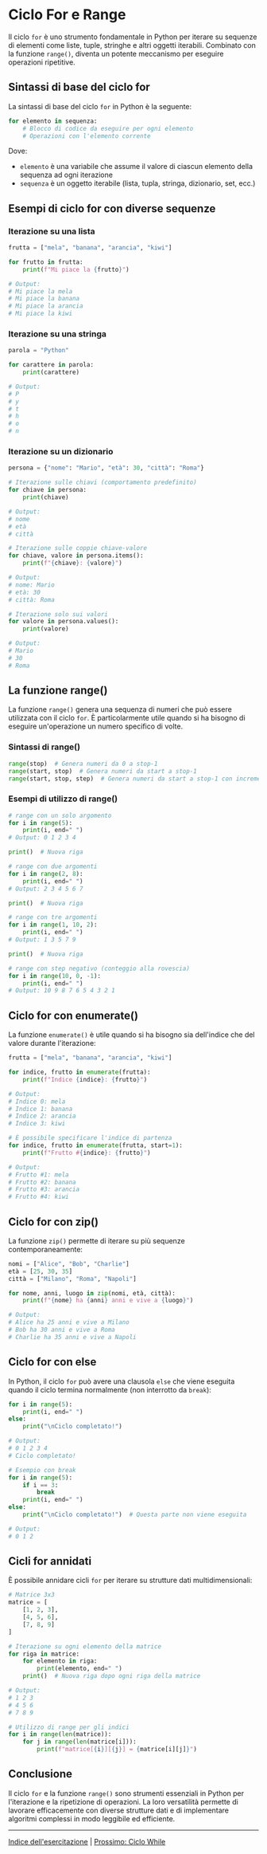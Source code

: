 # Ciclo For e Range

Il ciclo `for` è uno strumento fondamentale in Python per iterare su sequenze di elementi come liste, tuple, stringhe e altri oggetti iterabili. Combinato con la funzione `range()`, diventa un potente meccanismo per eseguire operazioni ripetitive.

## Sintassi di base del ciclo for

La sintassi di base del ciclo `for` in Python è la seguente:

```python
for elemento in sequenza:
    # Blocco di codice da eseguire per ogni elemento
    # Operazioni con l'elemento corrente
```

Dove:
- `elemento` è una variabile che assume il valore di ciascun elemento della sequenza ad ogni iterazione
- `sequenza` è un oggetto iterabile (lista, tupla, stringa, dizionario, set, ecc.)

## Esempi di ciclo for con diverse sequenze

### Iterazione su una lista

```python
frutta = ["mela", "banana", "arancia", "kiwi"]

for frutto in frutta:
    print(f"Mi piace la {frutto}")

# Output:
# Mi piace la mela
# Mi piace la banana
# Mi piace la arancia
# Mi piace la kiwi
```

### Iterazione su una stringa

```python
parola = "Python"

for carattere in parola:
    print(carattere)

# Output:
# P
# y
# t
# h
# o
# n
```

### Iterazione su un dizionario

```python
persona = {"nome": "Mario", "età": 30, "città": "Roma"}

# Iterazione sulle chiavi (comportamento predefinito)
for chiave in persona:
    print(chiave)

# Output:
# nome
# età
# città

# Iterazione sulle coppie chiave-valore
for chiave, valore in persona.items():
    print(f"{chiave}: {valore}")

# Output:
# nome: Mario
# età: 30
# città: Roma

# Iterazione solo sui valori
for valore in persona.values():
    print(valore)

# Output:
# Mario
# 30
# Roma
```

## La funzione range()

La funzione `range()` genera una sequenza di numeri che può essere utilizzata con il ciclo `for`. È particolarmente utile quando si ha bisogno di eseguire un'operazione un numero specifico di volte.

### Sintassi di range()

```python
range(stop)  # Genera numeri da 0 a stop-1
range(start, stop)  # Genera numeri da start a stop-1
range(start, stop, step)  # Genera numeri da start a stop-1 con incremento step
```

### Esempi di utilizzo di range()

```python
# range con un solo argomento
for i in range(5):
    print(i, end=" ")
# Output: 0 1 2 3 4

print()  # Nuova riga

# range con due argomenti
for i in range(2, 8):
    print(i, end=" ")
# Output: 2 3 4 5 6 7

print()  # Nuova riga

# range con tre argomenti
for i in range(1, 10, 2):
    print(i, end=" ")
# Output: 1 3 5 7 9

print()  # Nuova riga

# range con step negativo (conteggio alla rovescia)
for i in range(10, 0, -1):
    print(i, end=" ")
# Output: 10 9 8 7 6 5 4 3 2 1
```

## Ciclo for con enumerate()

La funzione `enumerate()` è utile quando si ha bisogno sia dell'indice che del valore durante l'iterazione:

```python
frutta = ["mela", "banana", "arancia", "kiwi"]

for indice, frutto in enumerate(frutta):
    print(f"Indice {indice}: {frutto}")

# Output:
# Indice 0: mela
# Indice 1: banana
# Indice 2: arancia
# Indice 3: kiwi

# È possibile specificare l'indice di partenza
for indice, frutto in enumerate(frutta, start=1):
    print(f"Frutto #{indice}: {frutto}")

# Output:
# Frutto #1: mela
# Frutto #2: banana
# Frutto #3: arancia
# Frutto #4: kiwi
```

## Ciclo for con zip()

La funzione `zip()` permette di iterare su più sequenze contemporaneamente:

```python
nomi = ["Alice", "Bob", "Charlie"]
età = [25, 30, 35]
città = ["Milano", "Roma", "Napoli"]

for nome, anni, luogo in zip(nomi, età, città):
    print(f"{nome} ha {anni} anni e vive a {luogo}")

# Output:
# Alice ha 25 anni e vive a Milano
# Bob ha 30 anni e vive a Roma
# Charlie ha 35 anni e vive a Napoli
```

## Ciclo for con else

In Python, il ciclo `for` può avere una clausola `else` che viene eseguita quando il ciclo termina normalmente (non interrotto da `break`):

```python
for i in range(5):
    print(i, end=" ")
else:
    print("\nCiclo completato!")

# Output:
# 0 1 2 3 4
# Ciclo completato!

# Esempio con break
for i in range(5):
    if i == 3:
        break
    print(i, end=" ")
else:
    print("\nCiclo completato!")  # Questa parte non viene eseguita

# Output:
# 0 1 2
```

## Cicli for annidati

È possibile annidare cicli `for` per iterare su strutture dati multidimensionali:

```python
# Matrice 3x3
matrice = [
    [1, 2, 3],
    [4, 5, 6],
    [7, 8, 9]
]

# Iterazione su ogni elemento della matrice
for riga in matrice:
    for elemento in riga:
        print(elemento, end=" ")
    print()  # Nuova riga dopo ogni riga della matrice

# Output:
# 1 2 3
# 4 5 6
# 7 8 9

# Utilizzo di range per gli indici
for i in range(len(matrice)):
    for j in range(len(matrice[i])):
        print(f"matrice[{i}][{j}] = {matrice[i][j]}")
```

## Conclusione

Il ciclo `for` e la funzione `range()` sono strumenti essenziali in Python per l'iterazione e la ripetizione di operazioni. La loro versatilità permette di lavorare efficacemente con diverse strutture dati e di implementare algoritmi complessi in modo leggibile ed efficiente.

---

[Indice dell'esercitazione](../README.md) | [Prossimo: Ciclo While](./02_ciclo_while.md)